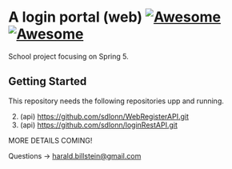 # A login portal (web) [![Awesome](http://forthebadge.com/images/badges/gluten-free.svg)]()[![Awesome](http://forthebadge.com/images/badges/powered-by-electricity.svg)]()

School project focusing on Spring 5.

## Getting Started

This repository needs the following repositories upp and running.

2. (api)  https://github.com/sdlonn/WebRegisterAPI.git
3. (api)  https://github.com/sdlonn/loginRestAPI.git


MORE DETAILS COMING!

Questions -> harald.billstein@gmail.com
